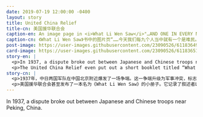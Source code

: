 ```yaml
---
date: 2019-07-19 12:00:00 -0400
layout: story
title: United China Relief
title-cn: 美国援华联合会
caption-en: An image page in <i>What Li Wen Saw</i>"…AND ONE IN EVERY NINE OF US IS A REFUGEE TODAY." Courtesy of Roy Delbyck,<br>Museum of Chinese in America (MOCA) Collection
caption-cn: 《What Li Wen Saw》书中的图片页“……今天我们每九个人当中就有一个是难民。”Roy Delbyck捐赠，美国华人博物<br>馆（MOCA）馆藏
post-image: https://user-images.githubusercontent.com/23090526/61183649-b69e6700-a611-11e9-96ee-187c74bcc715.jpg
card-image: https://user-images.githubusercontent.com/23090526/61183651-b736fd80-a611-11e9-81de-851fddae03f9.jpg
story-en: |
  <p>In 1937, a dispute broke out between Japanese and Chinese troops near Peking, China. This dispute escalated into a military conflict and marked the beginning of the second-Sino Japanese War. The war destroyed and displaced many Chinese citizens. Most of the displaced had nowhere to go or no way of supporting themselves. As a result, several organizations popped up in the United States led by Americans sympathetic to the plight of the Chinese. In the 1940s, seven of these organizations joined forces to establish the United China Relief. The organization send aid workers to China and aimed to raise $5,000,000 to help the Chinese affected by the war. Almost half of the funds would go directly to medical aid while the rest would be divided into quality of life improvements like training new leaders and taking care of war orphaned children.</p>
  <p>The United China Relief even put out a short booklet titled “What Li Wen Saw.” It follows the narrator Li Wen as he recounts the plight of the Chinese people that he witnessed with his own eyes. The booklet ends with a call for help and an explanation of the organization.</p>
story-cn: |
  <p>1937年，中日两国军队在中国北京附近爆发了一场争端。这一争端升级为军事冲突，标志着第二次中日战争的开始。战争摧毁许多中国公民的家园并使其流离失所。他们中的大多数人都无处可去，也没有办法养活自己。因此，美国涌现出了几个由美国人领导的组织，同情中国人所处的困境。20世纪40年代，其中7个组织联合起来成立了美国援华联合会。该组织向中国派遣援助人员，旨在筹集500万美元来帮助受战争影响的中国人。近一半的资金将直接用于医疗援助，其余资金将分别用于提高生活质量，如培训新领导人和照顾战争孤儿等方面。</p>
  <p>美国援华联合会甚至发布了一本名为《What Li Wen Saw》的小册子。它记录了叙述者Li Wen讲述的他所亲眼目睹的中国人民的困境。小册子的结尾是寻求帮助的呼吁和对该组织的解释说明。</p>
---
```

In 1937, a dispute broke out between Japanese and Chinese troops near Peking, China.
